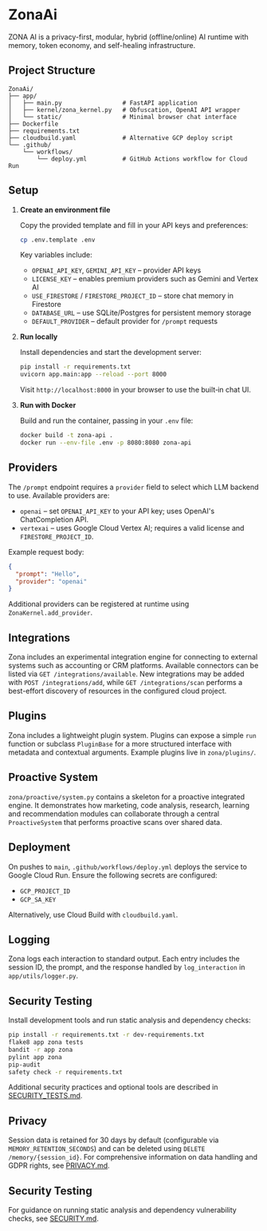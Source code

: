 # ZonaAi

ZONA AI is a privacy-first, modular, hybrid (offline/online) AI runtime with memory, token economy, and self-healing infrastructure.

## Project Structure

```
ZonaAi/
├── app/
│   ├── main.py                 # FastAPI application
│   ├── kernel/zona_kernel.py   # Obfuscation, OpenAI API wrapper
│   └── static/                 # Minimal browser chat interface
├── Dockerfile
├── requirements.txt
├── cloudbuild.yaml             # Alternative GCP deploy script
└── .github/
    └── workflows/
        └── deploy.yml          # GitHub Actions workflow for Cloud Run
```

## Setup

1. **Create an environment file**

   Copy the provided template and fill in your API keys and preferences:

   ```bash
   cp .env.template .env
   ```

   Key variables include:

   - `OPENAI_API_KEY`, `GEMINI_API_KEY` – provider API keys
   - `LICENSE_KEY` – enables premium providers such as Gemini and Vertex AI
   - `USE_FIRESTORE` / `FIRESTORE_PROJECT_ID` – store chat memory in Firestore
   - `DATABASE_URL` – use SQLite/Postgres for persistent memory storage
   - `DEFAULT_PROVIDER` – default provider for `/prompt` requests

2. **Run locally**

   Install dependencies and start the development server:

   ```bash
   pip install -r requirements.txt
   uvicorn app.main:app --reload --port 8000
   ```

   Visit `http://localhost:8000` in your browser to use the built‑in chat UI.

3. **Run with Docker**

   Build and run the container, passing in your `.env` file:

   ```bash
   docker build -t zona-api .
   docker run --env-file .env -p 8080:8080 zona-api
   ```

## Providers

The `/prompt` endpoint requires a `provider` field to select which LLM backend to use. Available providers are:

- `openai` – set `OPENAI_API_KEY` to your API key; uses OpenAI's ChatCompletion API.
- `vertexai` – uses Google Cloud Vertex AI; requires a valid license and `FIRESTORE_PROJECT_ID`.

Example request body:

```json
{
  "prompt": "Hello",
  "provider": "openai"
}
```

Additional providers can be registered at runtime using `ZonaKernel.add_provider`.

## Integrations

Zona includes an experimental integration engine for connecting to external
systems such as accounting or CRM platforms. Available connectors can be listed
via `GET /integrations/available`. New integrations may be added with
`POST /integrations/add`, while `GET /integrations/scan` performs a best-effort
discovery of resources in the configured cloud project.

## Plugins

Zona includes a lightweight plugin system. Plugins can expose a simple
`run` function or subclass `PluginBase` for a more structured interface with
metadata and contextual arguments. Example plugins live in `zona/plugins/`.

## Proactive System

`zona/proactive/system.py` contains a skeleton for a proactive integrated engine.
It demonstrates how marketing, code analysis, research, learning and
recommendation modules can collaborate through a central `ProactiveSystem`
that performs proactive scans over shared data.


## Deployment

On pushes to `main`, `.github/workflows/deploy.yml` deploys the service to Google Cloud Run. Ensure the following secrets are configured:

- `GCP_PROJECT_ID`
- `GCP_SA_KEY`

Alternatively, use Cloud Build with `cloudbuild.yaml`.

## Logging

Zona logs each interaction to standard output. Each entry includes the session ID, the prompt, and the response handled by `log_interaction` in `app/utils/logger.py`.

## Security Testing

Install development tools and run static analysis and dependency checks:

```bash
pip install -r requirements.txt -r dev-requirements.txt
flake8 app zona tests
bandit -r app zona
pylint app zona
pip-audit
safety check -r requirements.txt
```

Additional security practices and optional tools are described in [SECURITY_TESTS.md](SECURITY_TESTS.md).

## Privacy
Session data is retained for 30 days by default (configurable via `MEMORY_RETENTION_SECONDS`) and can be deleted using `DELETE /memory/{session_id}`. For comprehensive information on data handling and GDPR rights, see [PRIVACY.md](PRIVACY.md).

## Security Testing

For guidance on running static analysis and dependency vulnerability checks, see [SECURITY.md](SECURITY.md).
